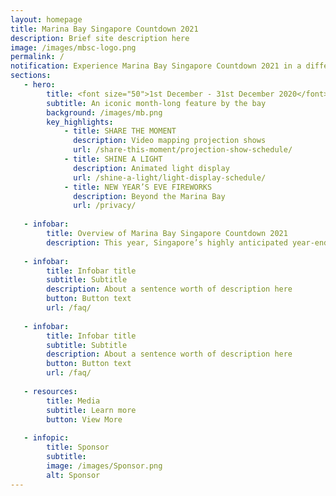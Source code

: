```yaml
---
layout: homepage
title: Marina Bay Singapore Countdown 2021
description: Brief site description here
image: /images/mbsc-logo.png
permalink: /
notification: Experience Marina Bay Singapore Countdown 2021 in a different light this year!
sections:
   - hero:
        title: <font size="50">1st December - 31st December 2020</font> 
        subtitle: An iconic month-long feature by the bay
        background: /images/mb.png
        key_highlights:
            - title: SHARE THE MOMENT
              description: Video mapping projection shows
              url: /share-this-moment/projection-show-schedule/
            - title: SHINE A LIGHT 
              description: Animated light display
              url: /shine-a-light/light-display-schedule/
            - title: NEW YEAR’S EVE FIREWORKS
              description: Beyond the Marina Bay
              url: /privacy/
                        
   - infobar:
        title: Overview of Marina Bay Singapore Countdown 2021 
        description: This year, Singapore’s highly anticipated year-end celebrations, MBSC 2021, brings forth a uniquely different experience for the public to enjoy virtually at the comfort of their own homes. MBSC 2021 presents an avenue that garners people across borders and from all walks of life to reflect on 2020 and to celebrate our hopes and aspirations for 2021 in unity. 
        
   - infobar:
        title: Infobar title
        subtitle: Subtitle
        description: About a sentence worth of description here
        button: Button text
        url: /faq/
        
   - infobar:
        title: Infobar title
        subtitle: Subtitle
        description: About a sentence worth of description here
        button: Button text
        url: /faq/        
        
   - resources:
        title: Media
        subtitle: Learn more
        button: View More
       
   - infopic:
        title: Sponsor
        subtitle:
        image: /images/Sponsor.png
        alt: Sponsor
---
```

